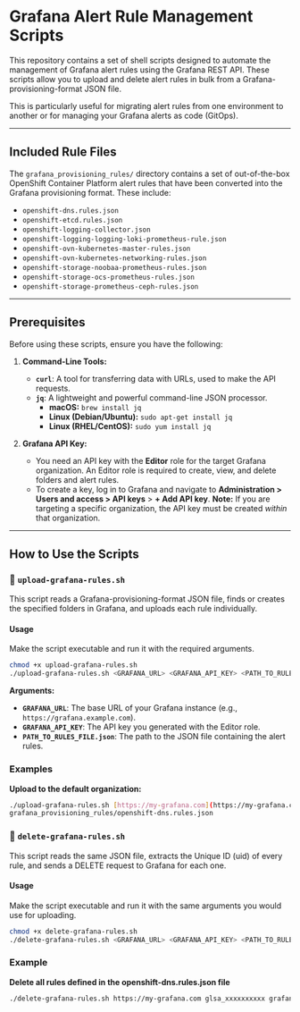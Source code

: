 # Grafana Alert Rule Management Scripts

This repository contains a set of shell scripts designed to automate the management of Grafana alert rules using the Grafana REST API. These scripts allow you to upload and delete alert rules in bulk from a Grafana-provisioning-format JSON file.

This is particularly useful for migrating alert rules from one environment to another or for managing your Grafana alerts as code (GitOps).

---

## Included Rule Files

The `grafana_provisioning_rules/` directory contains a set of out-of-the-box OpenShift Container Platform alert rules that have been converted into the Grafana provisioning format. These include:

-   `openshift-dns.rules.json`
-   `openshift-etcd.rules.json`
-   `openshift-logging-collector.json`
-   `openshift-logging-logging-loki-prometheus-rule.json`
-   `openshift-ovn-kubernetes-master-rules.json`
-   `openshift-ovn-kubernetes-networking-rules.json`
-   `openshift-storage-noobaa-prometheus-rules.json`
-   `openshift-storage-ocs-prometheus-rules.json`
-   `openshift-storage-prometheus-ceph-rules.json`

---

## Prerequisites

Before using these scripts, ensure you have the following:

1.  **Command-Line Tools:**
    * **`curl`**: A tool for transferring data with URLs, used to make the API requests.
    * **`jq`**: A lightweight and powerful command-line JSON processor.
        * **macOS:** `brew install jq`
        * **Linux (Debian/Ubuntu):** `sudo apt-get install jq`
        * **Linux (RHEL/CentOS):** `sudo yum install jq`

2.  **Grafana API Key:**
    * You need an API key with the **Editor** role for the target Grafana organization. An Editor role is required to create, view, and delete folders and alert rules.
    * To create a key, log in to Grafana and navigate to **Administration > Users and access > API keys** > **+ Add API key**. **Note:** If you are targeting a specific organization, the API key must be created *within* that organization.

---

## How to Use the Scripts

### 📜 `upload-grafana-rules.sh`

This script reads a Grafana-provisioning-format JSON file, finds or creates the specified folders in Grafana, and uploads each rule individually.

#### **Usage**

Make the script executable and run it with the required arguments.

```bash
chmod +x upload-grafana-rules.sh
./upload-grafana-rules.sh <GRAFANA_URL> <GRAFANA_API_KEY> <PATH_TO_RULES_FILE.json> [ORG_NAME]
```

**Arguments:**
* **`GRAFANA_URL`**: The base URL of your Grafana instance (e.g., `https://grafana.example.com`).
* **`GRAFANA_API_KEY`**: The API key you generated with the Editor role.
* **`PATH_TO_RULES_FILE.json`**: The path to the JSON file containing the alert rules.

### Examples

**Upload to the default organization:**

```bash
./upload-grafana-rules.sh [https://my-grafana.com](https://my-grafana.com) glsa_xxxxxxxxxx \
grafana_provisioning_rules/openshift-dns.rules.json
```

### 📜 `delete-grafana-rules.sh`

This script reads the same JSON file, extracts the Unique ID (uid) of every rule, and sends a DELETE request to Grafana for each one.

#### **Usage**
Make the script executable and run it with the same arguments you would use for uploading.

```bash
chmod +x delete-grafana-rules.sh
./delete-grafana-rules.sh <GRAFANA_URL> <GRAFANA_API_KEY> <PATH_TO_RULES_FILE.json>
```

### Example
**Delete all rules defined in the openshift-dns.rules.json file**

```Bash
./delete-grafana-rules.sh https://my-grafana.com glsa_xxxxxxxxxx grafana_provisioning_rules/openshift-dns.rules.json
```